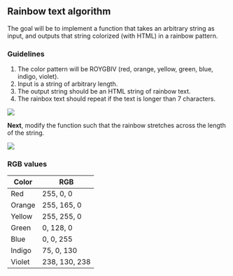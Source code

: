 ## Rainbow text algorithm

The goal will be to implement a function that takes an arbitrary string as input, and outputs that string colorized (with HTML) in a rainbow pattern.

### Guidelines

1. The color pattern will be ROYGBIV (red, orange, yellow, green, blue, indigo, violet).
2. Input is a string of arbitrary length.
3. The output string should be an HTML string of rainbow text.
4. The rainbox text should repeat if the text is longer than 7 characters.

![](https://cldup.com/5sZICUySs0-2000x2000.png)

**Next**, modify the function such that the rainbow stretches across the length of the string.

![](https://cldup.com/YXMfN_hkN3-2000x2000.png)

### RGB values

Color | RGB
 ---- | ---
Red | 255, 0, 0
Orange | 255, 165, 0
Yellow | 255, 255, 0
Green | 0, 128, 0
Blue | 0, 0, 255
Indigo | 75, 0, 130
Violet | 238, 130, 238